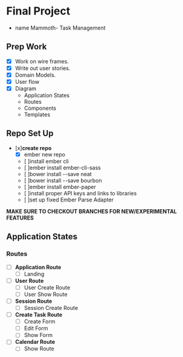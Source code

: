 # Final Project
- name Mammoth- Task Management


## Prep Work
- [x] Work on wire frames.
- [x] Write out user stories.
- [x] Domain Models.
- [x] User flow
- [x] Diagram
	-  Application States
	-  Routes
	-  Components
	-  Templates

## Repo Set Up
- [x]**create repo**
	-[x] ember new repo
	- [ ]install ember cli
	- [ ]ember install ember-cli-sass
	- [ ]bower install --save neat
	- [ ]bower install --save bourbon
	- [ ]ember install ember-paper
	- [ ]install proper API keys and links to libraries
	- [ ]set up fixed Ember Parse Adapter

**MAKE SURE TO CHECKOUT BRANCHES FOR NEW/EXPERIMENTAL FEATURES**

## Application States


### Routes
- [ ] **Application Route**
	- [ ] Landing
- [ ] **User Route**
	- [ ] User Create Route
	- [ ] User Show Route
- [ ] **Session Route**
	- [ ] Session Create Route
- [ ] **Create Task Route**
	- [ ] Create Form
	- [ ] Edit Form
	- [ ] Show Form
- [ ] **Calendar Route**
	- [ ] Show Route
